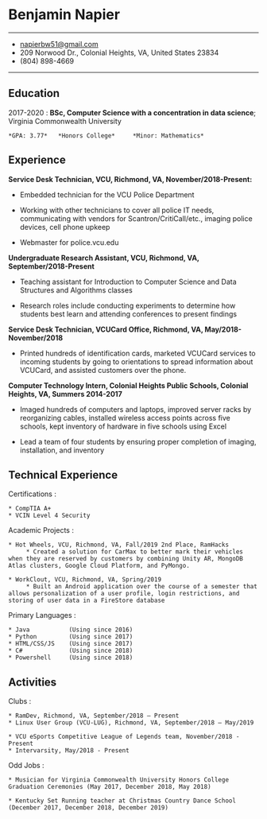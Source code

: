 Benjamin Napier
============

-----------------------     ----------------------------
* napierbw51@gmail.com
* 209 Norwood Dr., Colonial Heights, VA, United States 23834
* (804) 898-4669
-----------------------     ----------------------------

Education
---------

2017-2020
:   **BSc, Computer Science with a concentration in data science**; Virginia Commonwealth University

    *GPA: 3.77*   *Honors College*     *Minor: Mathematics*
    
Experience
----------

**Service Desk Technician, VCU, Richmond, VA, November/2018-Present:**

* Embedded technician for the VCU Police Department

* Working with other technicians to cover all police IT needs, communicating with vendors for Scantron/CritiCall/etc., imaging police devices, cell phone upkeep

* Webmaster for police.vcu.edu

**Undergraduate Research Assistant, VCU, Richmond, VA, September/2018-Present**

* Teaching assistant for Introduction to Computer Science and Data Structures and Algorithms classes

* Research roles include conducting experiments to determine how students best learn and attending conferences to present findings

**Service Desk Technician, VCUCard Office, Richmond, VA, May/2018-November/2018**

* Printed hundreds of identification cards, marketed VCUCard services to incoming students by going to orientations to spread information about VCUCard, and assisted customers over the phone.

**Computer Technology Intern, Colonial Heights Public Schools, Colonial Heights, VA, Summers 2014-2017**

* Imaged hundreds of computers and laptops, improved server racks by reorganizing cables, installed wireless access points across five schools, kept inventory of hardware in five schools using Excel

* Lead a team of four students by ensuring proper completion of imaging, installation, and inventory


Technical Experience
--------------------

Certifications
:   

    * CompTIA A+
    * VCIN Level 4 Security

Academic Projects
:   

    * Hot Wheels, VCU, Richmond, VA, Fall/2019 2nd Place, RamHacks
         * Created a solution for CarMax to better mark their vehicles when they are reserved by customers by combining Unity AR, MongoDB Atlas clusters, Google Cloud Platform, and PyMongo.

    * WorkClout, VCU, Richmond, VA, Spring/2019
         * Built an Android application over the course of a semester that allows personalization of a user profile, login restrictions, and storing of user data in a FireStore database

Primary Languages
:   

    * Java           (Using since 2016)
    * Python         (Using since 2017)
    * HTML/CSS/JS    (Using since 2017)
    * C#             (Using since 2018)
    * Powershell     (Using since 2018)

Activities
--------------------

Clubs
:   

    * RamDev, Richmond, VA, September/2018 – Present
    * Linux User Group (VCU-LUG), Richmond, VA, September/2018 – May/2019
    
    * VCU eSports Competitive League of Legends team, November/2018 - Present
    * Intervarsity, May/2018 - Present
    
Odd Jobs
:   

    * Musician for Virginia Commonwealth University Honors College Graduation Ceremonies (May 2017, December 2018, May 2018)
    
    * Kentucky Set Running teacher at Christmas Country Dance School (December 2017, December 2018, December 2019)
